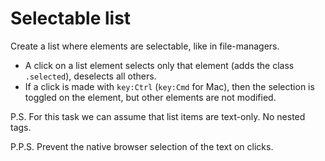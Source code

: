 # Selectable list

Create a list where elements are selectable, like in file-managers.

- A click on a list element selects only that element (adds the class `.selected`), deselects all others.
- If a click is made with `key:Ctrl` (`key:Cmd` for Mac), then the selection is toggled on the element, but other elements are not modified.

P.S. For this task we can assume that list items are text-only. No nested tags.

P.P.S. Prevent the native browser selection of the text on clicks.

